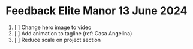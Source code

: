 Feedback Elite Manor 13 June 2024
===

1. [ ] Change hero image to video
1. [ ] Add animation to tagline (ref: Casa Angelina)
1. [ ] Reduce scale on project section

